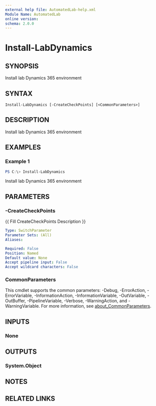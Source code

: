 ```yaml
---
external help file: AutomatedLab-help.xml
Module Name: AutomatedLab
online version:
schema: 2.0.0
---
```


# Install-LabDynamics

## SYNOPSIS
Install lab Dynamics 365 environment

## SYNTAX

```
Install-LabDynamics [-CreateCheckPoints] [<CommonParameters>]
```

## DESCRIPTION
Install lab Dynamics 365 environment

## EXAMPLES

### Example 1
```powershell
PS C:\> Install-LabDynamics
```

Install lab Dynamics 365 environment

## PARAMETERS

### -CreateCheckPoints
{{ Fill CreateCheckPoints Description }}

```yaml
Type: SwitchParameter
Parameter Sets: (All)
Aliases:

Required: False
Position: Named
Default value: None
Accept pipeline input: False
Accept wildcard characters: False
```

### CommonParameters
This cmdlet supports the common parameters: -Debug, -ErrorAction, -ErrorVariable, -InformationAction, -InformationVariable, -OutVariable, -OutBuffer, -PipelineVariable, -Verbose, -WarningAction, and -WarningVariable. For more information, see [about_CommonParameters](http://go.microsoft.com/fwlink/?LinkID=113216).

## INPUTS

### None

## OUTPUTS

### System.Object
## NOTES

## RELATED LINKS
